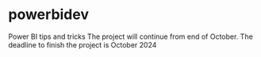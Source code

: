 # powerbidev
Power BI tips and tricks
The project will continue from end of October.
The deadline to finish the project is October 2024
